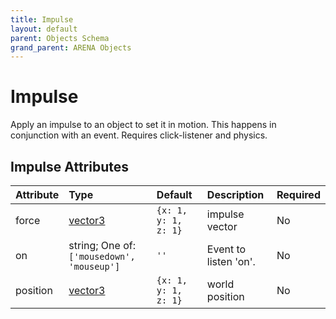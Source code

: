 ```yaml
---
title: Impulse
layout: default
parent: Objects Schema
grand_parent: ARENA Objects
---
```


<!--CAUTION: This file is autogenerated from https://github.com/arenaxr/arena-schemas. Changes made here may be overwritten.-->


Impulse
=======


Apply an impulse to an object to set it in motion. This happens in conjunction with an event. Requires click-listener and physics.

Impulse Attributes
-------------------

|Attribute|Type|Default|Description|Required|
| :--- | :--- | :--- | :--- | :--- |
|force|[vector3](vector3)|```{x: 1, y: 1, z: 1}```|impulse vector|No|
|on|string; One of: ```['mousedown', 'mouseup']```|```''```|Event to listen 'on'.|No|
|position|[vector3](vector3)|```{x: 1, y: 1, z: 1}```|world position|No|
